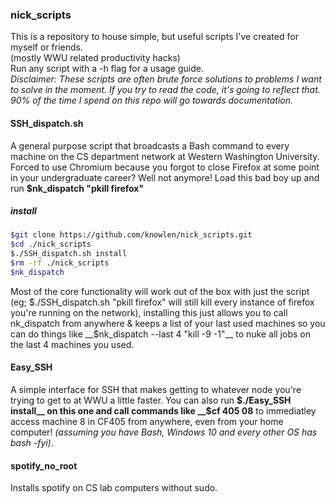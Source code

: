 ### nick_scripts
This is a repository to house simple, but useful scripts I've created for myself or friends.   
(mostly WWU related productivity hacks)  
Run any script with a -h flag for a usage guide.  
_Disclaimer: These scripts are often brute force solutions to problems I want to solve in the moment. If you try to read the code, it's going to reflect that. 90% of the time I spend on this repo will go towards documentation._  

#### SSH_dispatch.sh
A general purpose script that broadcasts a Bash command to every machine on the CS department network at Western Washington University.
 Forced to use Chromium because you forgot to close Firefox at some point in your undergraduate career? Well not anymore! 
Load this bad boy up and run __$nk_dispatch "pkill firefox"__  
##### install
```bash
$git clone https://github.com/knowlen/nick_scripts.git     
$cd ./nick_scripts     
$./SSH_dispatch.sh install
$rm -rf ./nick_scripts
$nk_dispatch
```  

Most of the core functionality will work out of the box with just the script (eg; $./SSH_dispatch.sh "pkill firefox" will still kill every instance of firefox you're running on the network), installing this just allows you to call nk_dispatch from anywhere & keeps a list of your last used machines so you can do things like __$nk_dispatch --last 4 "kill -9 -1"__ to nuke all jobs on the last 4 machines you used.  

#### Easy_SSH
A simple interface for SSH that makes getting to whatever node you're trying to get to at WWU a little faster. You can also run __$./Easy_SSH install__ on this one and call commands like  __$cf 405 08__ to immediatley access machine 8 in CF405 from anywhere, even from your home computer! _(assuming you have Bash, Windows 10 and every other OS has bash -fyi)_. 

#### spotify_no_root
Installs spotify on CS lab computers without sudo. 
